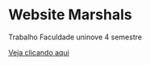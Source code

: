 # Website Marshals
 Trabalho Faculdade uninove 4 semestre

  [Veja clicando aqui](https://lmaverick.github.io/Website-Marshals/)
